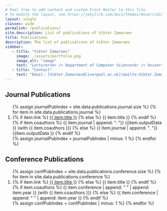 ```yaml
---
# Feel free to add content and custom Front Matter to this file.
# To modify the layout, see https://jekyllrb.com/docs/themes/#overriding-theme-defaults
layout: single
classes: wide
permalink: /publications/
site.description: List of publications of Viktor Zamaraev
title: Publications
description: The list of publications of Viktor Zamaraev
sidebar:
   - title: "Viktor Zamaraev"
     image: ./assets/portfolio.png
     image_alt: "image"
     text: "Lecturer<br /> Department of Computer Science<br /> University of Liverpool"
   - title: "Contact"
     text: "Email: [Viktor.Zamaraev@liverpool.ac.uk](mailto:Viktor.Zamaraev@liverpool.ac.uk)"
---
```



## Journal Publications
<ol class="pub_list">
{% assign journalPubIndex = site.data.publications.journal.size %}
{% for item in site.data.publications.journal %}
  <li value="{{ journalPubIndex }}">
    <span class="pub_title">
      {% if item.link %}
        <a target="_blank" rel="nofollow" href="{{ item.link }}">{{ item.title }}</a>
      {% else %}
        {{ item.title }}
      {% endif %}
    </span>
    <br>
    <span class="pub_details">
      {% if item.coauthors %}
        <span class="journal">{{ item.journal | append: ". "}}</span> {{item.outputData }} (with {{ item.coauthors }})
      {% else %}
        <span class="journal">{{ item.journal | append: ". "}}</span> {{item.outputData }}
      {% endif %}
    </span>
  </li>
  {% assign journalPubIndex = journalPubIndex | minus: 1 %}
{% endfor %}
</ol>



## Conference Publications

<ol class="pub_list">
{% assign confPubIndex = site.data.publications.conference.size %}
{% for item in site.data.publications.conference %}
  <li value="{{ confPubIndex }}">
    <span class="pub_title">
      {% if item.link %}
        <a target="_blank" rel="nofollow" href="{{ item.link }}">{{ item.title }}</a>
      {% else %}
        {{ item.title }}
      {% endif %}
    </span>
    <br>
    <span class="pub_details">
      {% if item.coauthors %}
        <span class="conference">{{ item.conference | append: " " | append: item.year }}</span> (with {{ item.coauthors }})
      {% else %}
        <span class="conference">{{ item.conference | append: " " | append: item.year }}</span>
      {% endif %}
    </span>
  </li>
  {% assign confPubIndex = confPubIndex | minus: 1 %}
{% endfor %}
</ol>